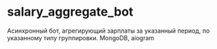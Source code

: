 # salary_aggregate_bot
Асинхронный бот, агрегирующий зарплаты за указанный период, по указанному типу группировки. MongoDB, aiogram
